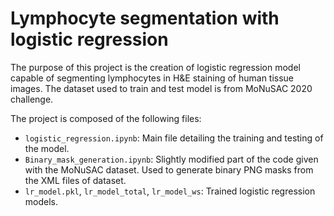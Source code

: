  # Lymphocyte segmentation with logistic regression
The purpose of this project is the creation of logistic regression model capable of segmenting lymphocytes in H&E staining of human tissue images. 
The dataset used to train and test model is from MoNuSAC 2020 challenge.

The project is composed of the following files:
- `logistic_regression.ipynb`: Main file detailing the training and testing of the model.
- `Binary_mask_generation.ipynb`: Slightly modified part of the code given with the MoNuSAC dataset. Used to generate binary PNG masks from the XML files of dataset.
- `lr_model.pkl`, `lr_model_total`, `lr_model_ws`: Trained logistic regression models.